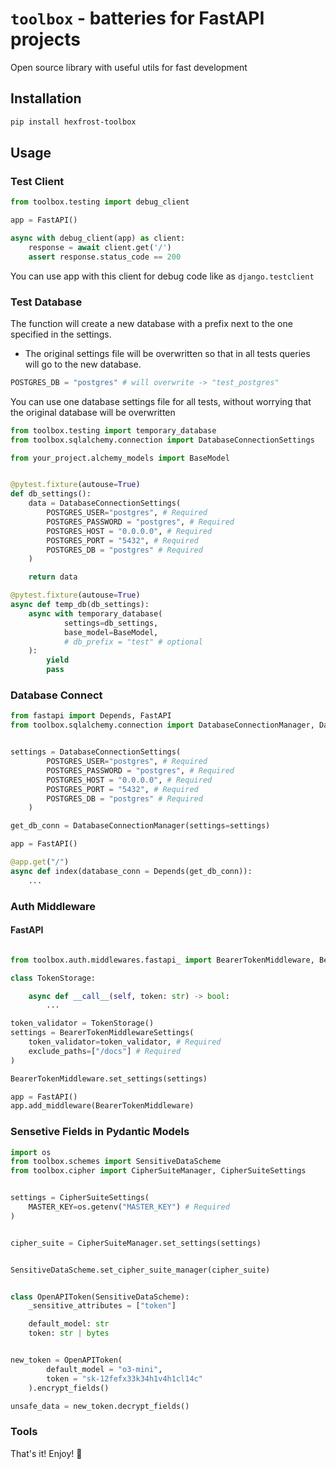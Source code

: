 # `toolbox` - batteries for FastAPI projects

Open source library with useful utils for fast development


## Installation

```bash
pip install hexfrost-toolbox
```

## Usage

### Test Client

```python
from toolbox.testing import debug_client

app = FastAPI()

async with debug_client(app) as client:
    response = await client.get('/')
    assert response.status_code == 200
```
You can use app with this client for debug code like as `django.testclient`


### Test Database

The function will create a new database with a prefix next to the one specified in the settings.


* The original settings file will be overwritten so that in all tests queries will go to the new database.

```python
POSTGRES_DB = "postgres" # will overwrite -> "test_postgres"
```

You can use one database settings file for all tests, without worrying that the original database will be overwritten

```python
from toolbox.testing import temporary_database
from toolbox.sqlalchemy.connection import DatabaseConnectionSettings

from your_project.alchemy_models import BaseModel


@pytest.fixture(autouse=True)
def db_settings():
    data = DatabaseConnectionSettings(
        POSTGRES_USER="postgres", # Required
        POSTGRES_PASSWORD = "postgres", # Required
        POSTGRES_HOST = "0.0.0.0", # Required
        POSTGRES_PORT = "5432", # Required
        POSTGRES_DB = "postgres" # Required
    )

    return data

@pytest.fixture(autouse=True)
async def temp_db(db_settings):
    async with temporary_database(
            settings=db_settings,
            base_model=BaseModel,
            # db_prefix = "test" # optional
    ):
        yield
        pass
```

### Database Connect

```python
from fastapi import Depends, FastAPI
from toolbox.sqlalchemy.connection import DatabaseConnectionManager, DatabaseConnectionSettings


settings = DatabaseConnectionSettings(
        POSTGRES_USER="postgres", # Required
        POSTGRES_PASSWORD = "postgres", # Required
        POSTGRES_HOST = "0.0.0.0", # Required
        POSTGRES_PORT = "5432", # Required
        POSTGRES_DB = "postgres" # Required
    )

get_db_conn = DatabaseConnectionManager(settings=settings)

app = FastAPI()

@app.get("/")
async def index(database_conn = Depends(get_db_conn)):
    ...
```

### Auth Middleware
#### FastAPI

```python

from toolbox.auth.middlewares.fastapi_ import BearerTokenMiddleware, BearerTokenMiddlewareSettings

class TokenStorage:

    async def __call__(self, token: str) -> bool:
        ...

token_validator = TokenStorage()
settings = BearerTokenMiddlewareSettings(
    token_validator=token_validator, # Required
    exclude_paths=["/docs"] # Required
)

BearerTokenMiddleware.set_settings(settings)

app = FastAPI()
app.add_middleware(BearerTokenMiddleware)

```
### Sensetive Fields in Pydantic Models

```python
import os
from toolbox.schemes import SensitiveDataScheme
from toolbox.cipher import CipherSuiteManager, CipherSuiteSettings


settings = CipherSuiteSettings(
    MASTER_KEY=os.getenv("MASTER_KEY") # Required
)


cipher_suite = CipherSuiteManager.set_settings(settings)


SensitiveDataScheme.set_cipher_suite_manager(cipher_suite)


class OpenAPIToken(SensitiveDataScheme):
    _sensitive_attributes = ["token"]

    default_model: str
    token: str | bytes


new_token = OpenAPIToken(
        default_model = "o3-mini",
        token = "sk-12fefx33k34h1v4h1cl14c"
    ).encrypt_fields()

unsafe_data = new_token.decrypt_fields()
```

### Tools



That's it! Enjoy! 🚀

